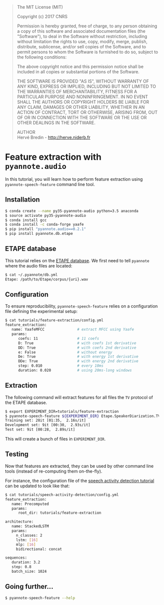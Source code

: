 > The MIT License (MIT)
>
> Copyright (c) 2017 CNRS
>
> Permission is hereby granted, free of charge, to any person obtaining a copy
> of this software and associated documentation files (the "Software"), to deal
> in the Software without restriction, including without limitation the rights
> to use, copy, modify, merge, publish, distribute, sublicense, and/or sell
> copies of the Software, and to permit persons to whom the Software is
> furnished to do so, subject to the following conditions:
>
> The above copyright notice and this permission notice shall be included in all
> copies or substantial portions of the Software.
>
> THE SOFTWARE IS PROVIDED "AS IS", WITHOUT WARRANTY OF ANY KIND, EXPRESS OR
> IMPLIED, INCLUDING BUT NOT LIMITED TO THE WARRANTIES OF MERCHANTABILITY,
> FITNESS FOR A PARTICULAR PURPOSE AND NONINFRINGEMENT. IN NO EVENT SHALL THE
> AUTHORS OR COPYRIGHT HOLDERS BE LIABLE FOR ANY CLAIM, DAMAGES OR OTHER
> LIABILITY, WHETHER IN AN ACTION OF CONTRACT, TORT OR OTHERWISE, ARISING FROM,
> OUT OF OR IN CONNECTION WITH THE SOFTWARE OR THE USE OR OTHER DEALINGS IN THE
> SOFTWARE.
>
> AUTHOR  
> Hervé Bredin - http://herve.niderb.fr

# Feature extraction with `pyannote.audio`

In this tutorial, you will learn how to perform feature extraction using `pyannote-speech-feature` command line tool.

## Installation

```bash
$ conda create --name py35-pyannote-audio python=3.5 anaconda
$ source activate py35-pyannote-audio
$ conda install gcc
$ conda install -c conda-forge yaafe
$ pip install "pyannote.audio==0.2.1"
$ pip install pyannote.db.etape
```

## ETAPE database

This tutorial relies on the [ETAPE database](http://islrn.org/resources/425-777-374-455-4/). We first need to tell `pyannote` where the audio files are located:

```bash
$ cat ~/.pyannote/db.yml
Etape: /path/to/Etape/corpus/{uri}.wav
```

## Configuration

To ensure reproducibility, `pyannote-speech-feature` relies on a configuration file defining the experimental setup:

```bash
$ cat tutorials/feature-extraction/config.yml
feature_extraction:
   name: YaafeMFCC               # extract MFCC using Yaafe
   params:
      coefs: 11                  # 11 coefs
      D: True                    # with coefs 1st derivative
      DD: True                   # with coefs 2nd derivative
      e: False                   # without energy
      De: True                   # with energy 1st derivative
      DDe: True                  # with energy 2nd derivative
      step: 0.010                # every 10ms
      duration: 0.020            # using 20ms-long windows
```

## Extraction

The following command will extract features for all files the `TV` protocol of the ETAPE database.

```bash
$ export EXPERIMENT_DIR=tutorials/feature-extraction
$ pyannote-speech-feature ${EXPERIMENT_DIR} Etape.SpeakerDiarization.TV
Training set: 28it [01:35,  2.16s/it]
Development set: 9it [00:30,  2.93s/it]
Test set: 9it [00:28,  2.89s/it]
```

This will create a bunch of files in `EXPERIMENT_DIR`.

## Testing

Now that features are extracted, they can be used by other command line tools (instead of re-computing them on-the-fly).

For instance, the configuration file of the [speech activity detection tutorial](/tutorials/speech-activity-detection) can be updated to look like that:

```bash
$ cat tutorials/speech-activity-detection/config.yml
feature_extraction:
   name: Precomputed
   params:
      root_dir: tutorials/feature-extraction

architecture:
   name: StackedLSTM
   params:
     n_classes: 2
     lstm: [16]
     mlp: [16]
     bidirectional: concat

sequences:
   duration: 3.2
   step: 0.8
   batch_size: 1024
```

## Going further...

```bash
$ pyannote-speech-feature --help
```
